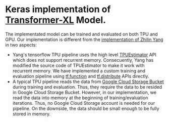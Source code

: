 # Keras implementation of [Transformer-XL](https://arxiv.org/abs/1901.02860) Model. 
The implementated model can be trained and evaluated on both TPU and GPU. Our implementation is different from the [implementation of Zhilin Yang](https://github.com/kimiyoung/transformer-xl.git) in two aspects:
* Yang's tensorflow TPU pipeline uses the high level [TPUEstimator](https://www.tensorflow.org/api_docs/python/tf/compat/v1/estimator/tpu/TPUEstimator) API which does not support recurrent memory. Consecuently, Yang has modified the source code of TPUEstimator to make it work with recurrent memory. We have implemented a custom training and evaluation pipeline using [tf.function](https://www.tensorflow.org/api_docs/python/tf/function) and [tf.distribute](https://www.tensorflow.org/api_docs/python/tf/distribute) APIs directly.
* A typical TPU pipeline reads the data from [Google Cloud Storage Bucket](https://cloud.google.com/storage/docs/json_api/v1/buckets) during training and evaluation. Thus, they require the data to be resided in Google Cloud Storage Bucket. However, in our implementation, we read the data into memory at the beginning of training/evaluation iterations. Thus, no Google Cloud Storage account is needed for our pipeline. On the downside, the data should be small enough to be fully stored in memory.
